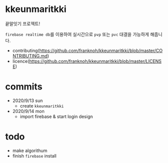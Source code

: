 # kkeunmaritkki
끝말잇기 프로젝트!

`firebase realtime db`를 이용하여 실시간으로 `pvp` 또는 `pvc` 대결을 가능하게 해줍니다.

* contributing(https://github.com/franknoh/kkeunmaritkki/blob/master/CONTRIBUTING.md)
* licence(https://github.com/franknoh/kkeunmaritkki/blob/master/LICENSE)

# commits

- 2020/9/13 sun
  - create `kkeunmaritkki`
- 2020/9/14 mon
  - import firebase & start login design
 
# todo

- make algorithum 
- finish `firebase` install

